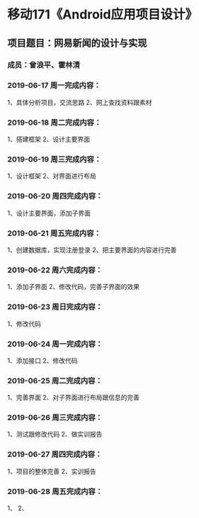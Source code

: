 # 移动171《Android应用项目设计》
## 项目题目：网易新闻的设计与实现
### 成员：曾浪平、霍林清

### 2019-06-17 周一完成内容：
1、具体分析项目，交流思路
2、网上查找资料跟素材

### 2019-06-18 周二完成内容：
1、搭建框架
2、设计主要界面

### 2019-06-19 周三完成内容：
1、设计框架
2、对界面进行布局

### 2019-06-20 周四完成内容：
1、设计主要界面，添加子界面


### 2019-06-21 周五完成内容：
1、创建数据库，实现注册登录
2、把主要界面的内容进行完善

### 2019-06-22 周六完成内容：
1、添加子界面
2、修改代码，完善子界面的效果

### 2019-06-23 周日完成内容：
1、修改代码


### 2019-06-24 周一完成内容：
1、添加接口
2、修改代码

### 2019-06-25 周二完成内容：
1、完善界面
2、对子界面进行布局跟信息的完善

### 2019-06-26 周三完成内容：
1、测试跟修改代码
2、做实训报告

### 2019-06-27 周四完成内容：
1、项目的整体完善
2、实训报告

### 2019-06-28 周五完成内容：
1、
2、



